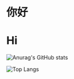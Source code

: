# 你好 #
# Hi #
![Anurag's GitHub stats](https://github-readme-stats.vercel.app/api?username=stephen-zeng&show_icons=true&theme=gotham)

![Top Langs](https://github-readme-stats.vercel.app/api/top-langs/?username=anuraghazra&layout=donut)
